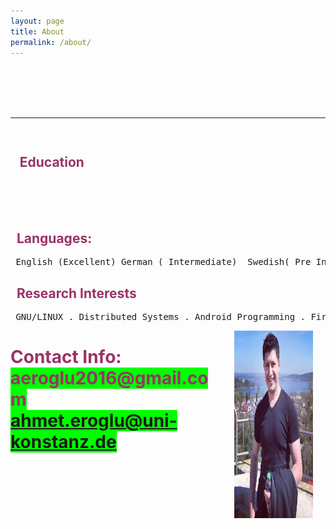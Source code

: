 ```yaml
---
layout: page
title: About
permalink: /about/
---
```


<table style="height: 120px;" width="620">
<tbody>
<th> <h2>&nbsp; &nbsp;<span style="color: #993366;">Education</span></h2></th>
<tr>
<td>
<h3><span style="color: #993366;"><span style="color: #993366;">Degree</span></span></h3>
</td>
<td>
<h3><span style="color: #993366;">University</span></h3>
</td>
<td>
<h3><span style="color: #993366;">Field of Study</span></h3>
</td>
<td>
<h3><span style="color: #993366;">Year</span></h3>
</td>
</tr>
<tr>
<td>Bachelors</td>
<td>Istanbul University(TURKEY)</td>
<td>Computer Engineering</td>
<td>2012/2016</td>
<br>
</tr>
<br>
<tr>
<br>
<td>Bachelors Exchange</td>
<td>Halmstad University(Sweden)</td>
<td>Computer and Electronical Engineering</td>
<td>
<p>2014/2015</p>
</td>
</tr>
<tr>
<br>
<td>Master of Science</td>
<td>Konstanz University(Germany)</td>
<td>Computer and Information Science</td>
<td>2016/cont.</td>
</tr>
</tbody>
</table>
<p>&nbsp;</p>
<h2><span style="color: #993366;">&nbsp; Languages:</span></h2>
<pre > English (Excellent) German ( Intermediate)  Swedish( Pre Intermediate) </pre>
<h2><span style="color: #993366;">&nbsp; Research Interests</span></h2>
<pre > GNU/LINUX . Distributed Systems . Android Programming . Firebase . Javascript</pre>
<img style="max-width: 25%; max-height:25%;" align="right" hspace="20" src="/images/profile3.jpg" alt="Ahmet EROGLU" width="500px" height="300px">
<h1><span style="color: #993366;">Contact Info:<br /><span style="background-color: #00ff00;">aeroglu2016@gmail.com<a href="mailto:ahmet.eroglu@uni-konstanz.de"><br />ahmet.eroglu@uni-konstanz.de</a></span><br /></span></h1>


